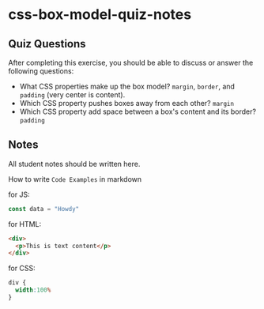 # css-box-model-quiz-notes

## Quiz Questions

After completing this exercise, you should be able to discuss or answer the following questions:

- What CSS properties make up the box model?
`margin`, `border`, and `padding` (very center is content).
- Which CSS property pushes boxes away from each other?
`margin`
- Which CSS property add space between a box's content and its border?
`padding`

## Notes

All student notes should be written here.


How to write `Code Examples` in markdown

for JS:
```javascript
const data = "Howdy"
```

for HTML:
```html
<div>
  <p>This is text content</p>
</div>
```

for CSS:
```css
div {
  width:100%
}
```
